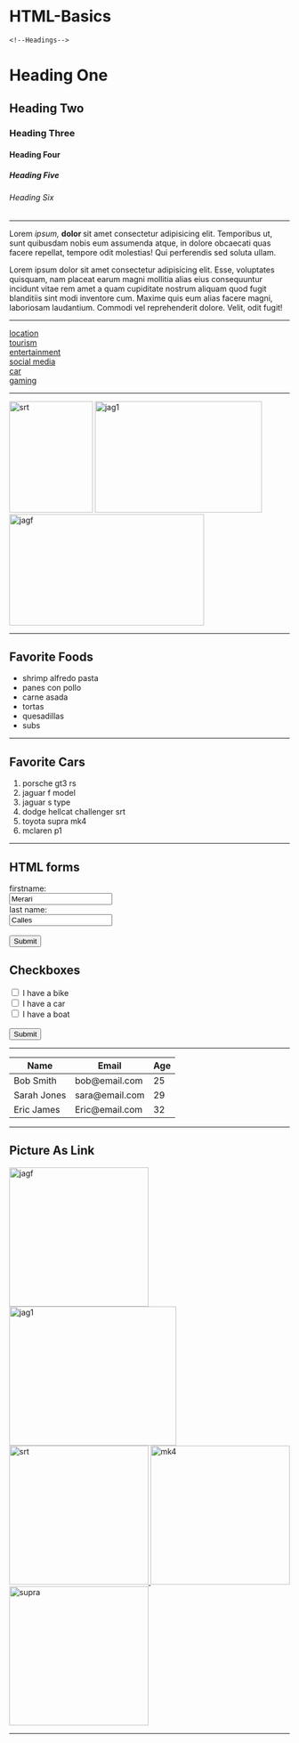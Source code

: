 # HTML-Basics
<!DOCTYPE html>
<html lang="en">
<head>
    <meta charset="UTF-8">
    <meta http-equiv="X-UA-Compatible" content="IE=edge">
    <meta name="viewport" content="width=device-width, initial-scale=1.0">
    <title>unblocked games</title>
</head>
<body>

    <!--Headings--> 
<h1> Heading One</h1>
<h2> Heading Two</h2>
<h3> Heading Three</h3>
<h4> Heading Four</h4>
<h5> Heading Five</h5>
<h6> Heading Six</h6> 
<hr>

<!--Paragraphs-->
<p>Lorem <em>ipsum, </em><strong>dolor </strong>sit amet consectetur adipisicing elit. Temporibus ut, sunt quibusdam nobis eum assumenda atque, in dolore obcaecati quas facere repellat, tempore odit molestias! Qui perferendis sed soluta ullam.</p>
<p>Lorem ipsum dolor sit amet consectetur adipisicing elit. Esse, voluptates quisquam, nam placeat earum magni mollitia alias eius consequuntur incidunt vitae rem amet a quam cupiditate nostrum aliquam quod fugit blanditiis sint modi inventore cum. Maxime quis eum alias facere magni, laboriosam laudantium. Commodi vel reprehenderit dolore. Velit, odit fugit!</p>
<hr>

<!--Links-->
<a href="https://www.google.com/maps/place/Paulding+County+High+School/@33.8926242,-84.8342468,3a,75y,94.94h,83.78t/data=!3m7!1e1!3m5!1sOe_1IgcCCBcjRHzSy-EPMA!2e0!6shttps:%2F%2Fstreetviewpixels-pa.googleapis.com%2Fv1%2Fthumbnail%3Fpanoid%3DOe_1IgcCCBcjRHzSy-EPMA%26cb_client%3Dmaps_sv.tactile.gps%26w%3D203%26h%3D100%26yaw%3D114.929924%26pitch%3D0%26thumbfov%3D100!7i13312!8i6656!4m7!3m6!1s0x88f531bee6ca4a1f:0xcf11cc08961e9f!8m2!3d33.8923143!4d-84.8334383!10e5!16s%2Fm%2F076pz0y?coh=205409&entry=ttu" target="_blank"> location </a> <br>
<a href="https://www.google.com/maps/place/El+Salvador/@13.794185,-88.89653,3a,75y,90t/data=!3m8!1e2!3m6!1sAF1QipOzkJrLD9XHy-DDIuQSYJ-UnFZPKwMaVJBEHIjk!2e10!3e12!6shttps:%2F%2Flh5.googleusercontent.com%2Fp%2FAF1QipOzkJrLD9XHy-DDIuQSYJ-UnFZPKwMaVJBEHIjk%3Dw360-h202-k-no!7i3264!8i1840!4m7!3m6!1s0x8f6327a659640657:0x6f9a16eb98854832!8m2!3d13.794185!4d-88.89653!10e5!16zL20vMDJrOGs?entry=ttu" target="_blank"> tourism </a> <br>
<a href="https://www.youtube.com/" target="_blank"> entertainment </a> <br>
<a href="https://www.instagram.com" target="_blank"> social media </a> <br>
<a href="https://www.slashgear.com/img/gallery/heres-what-makes-the-toyota-supra-mk4-one-of-the-coolest-jdm-cars-ever-built/intro-1706652078.jpg" target="_blank"> car </a> <br>
<a href="https://www.xbox.com/en-US/play" target="_blank"> gaming </a> <br>
<hr>

<!--Images-->
<img src="img/srt.jpg" alt="srt" height="200" width="150"> 
<img src="img/jag1.jpg" alt="jag1" height="200" width="300">
<img src="img/jagf.jpg" alt="jagf" height="200" width="350"> <br>
<hr>

<!--List-->
<h2>Favorite Foods</h2>
<ul>
    <li>shrimp alfredo pasta</li>
    <li>panes con pollo</li>
    <li>carne asada</li>
    <li>tortas</li>
    <li>quesadillas</li>
    <li>subs</li>
</ul> 
<hr>
<h2>Favorite Cars</h2>
<ol>
    <li>porsche gt3 rs</li>
    <li>jaguar f model</li>
    <li>jaguar s type </li>
    <li>dodge hellcat challenger srt</li>
    <li>toyota supra mk4 </li>
    <li>mclaren p1</li>
</ol>
<hr>

<!--Forms-->
<h2>HTML forms</h2>
<form action="/action_page.php">
<label for="fname">firstname:</label><br>
<input type="text" id="fname" name="fname" value="Merari"><br>
<label for="lname">last name:</label><br>
<input type="text" id="lname" name="lname" value="Calles"><br><br>
<input type="submit" value="Submit">
</form>

<h2>Checkboxes</h2>
<form action="/action_page.php">
<input type="checkbox"id="vehicle1" name="vehicle1" value="Bike">
<label for="vehicle1"> I have a bike</label><br>
<input type="checkbox" id="vehical2" name="vehicle2" value="Car">
<label for="vehicale2">I have a car</label><br>
<input type="checkbox" id="vehicle3" name="vehicle3" value="Boat">
<label for="vehicle3">I have a boat</label><br><br>
<input type="submit" value="Submit">
</form>
<hr>
<!-- Table -->
<table>
    <thead>
<tr>
<th>Name</th>
<th>Email</th>
<th>Age</th>
</tr>
</thead>
<tbody>
    <tr>
        <td>Bob Smith</td>
        <td>bob@email.com</td>
        <td>25</td>
    </tr>
    <tr>
        <td>Sarah Jones</td>
        <td>sara@email.com</td>
        <td>29</td>
    </tr>
    <tr>
        <td>Eric James</td>
        <td>Eric@email.com</td>
        <td>32</td>
    </tr>    
</tbody>
</table>
<hr>
<!-- picture as link -->
<h2>Picture As Link</h2>
<a href="img/jagf.jpg">
    <img src="img/jagf.jpg" 
    alt="jagf" height="250"> 
</a>
<a href="img/jag1.jpg">
    <img src="img/jag1.jpg" 
    alt="jag1" height="250" width="300">
</a>
<a href="img/srt.jpg">
    <img src="img/srt.jpg" 
    alt="srt" height="250">
</a>
<a href="img/mk4.jpg">
    <img src="img/mk4.jpg" 
    alt="mk4" height="250">

<a href="img/supra.jpg">
    <img src="img/supra.jpg" 
    alt="supra" height="250">
</a>
<hr>
<!--  -->



</body>
</html>
